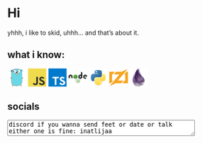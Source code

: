 <h1>Hi</h1>
<p>yhhh, i like to skid, uhhh... and that’s about it.</p>

<h2>what i know:</h2>
<p>
  <a target="_blank" href="https://raw.githubusercontent.com/devicons/devicon/master/icons/go/go-original.svg" style="display: inline-block;">
    <img src="https://raw.githubusercontent.com/devicons/devicon/master/icons/go/go-original.svg" alt="Go" width="42" height="42">
  </a>
  <a target="_blank" href="https://raw.githubusercontent.com/devicons/devicon/master/icons/javascript/javascript-original.svg" style="display: inline-block;">
    <img src="https://raw.githubusercontent.com/devicons/devicon/master/icons/javascript/javascript-original.svg" alt="JavaScript" width="42" height="42">
  </a>
  <a target="_blank" href="https://raw.githubusercontent.com/devicons/devicon/master/icons/typescript/typescript-original.svg" style="display: inline-block;">
    <img src="https://raw.githubusercontent.com/devicons/devicon/master/icons/typescript/typescript-original.svg" alt="TypeScript" width="42" height="42">
  </a>
  <a target="_blank" href="https://raw.githubusercontent.com/devicons/devicon/master/icons/nodejs/nodejs-original-wordmark.svg" style="display: inline-block;">
    <img src="https://raw.githubusercontent.com/devicons/devicon/master/icons/nodejs/nodejs-original-wordmark.svg" alt="Node.js" width="42" height="42">
  </a>
  <a target="_blank" href="https://raw.githubusercontent.com/devicons/devicon/master/icons/python/python-original.svg" style="display: inline-block;">
    <img src="https://raw.githubusercontent.com/devicons/devicon/master/icons/python/python-original.svg" alt="Python" width="42" height="42">
  </a>
  <a target="_blank" href="https://raw.githubusercontent.com/devicons/devicon/master/icons/zig/zig-original.svg" style="display: inline-block;">
    <img src="https://raw.githubusercontent.com/devicons/devicon/master/icons/zig/zig-original.svg" alt="Zig" width="42" height="42">
  </a>
  <a target="_blank" href="https://raw.githubusercontent.com/devicons/devicon/master/icons/elixir/elixir-original.svg" style="display: inline-block;">
    <img src="https://raw.githubusercontent.com/devicons/devicon/master/icons/elixir/elixir-original.svg" alt="Elixir" width="42" height="42">
  </a>
</p>

<h2>socials</h2>
<textarea rows="2" cols="50" readonly>discord if you wanna send feet or date or talk either one is fine: inatlijaa</textarea>

</body>
</html>
